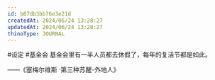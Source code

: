 ```yaml
---
id: b07db3bb76e3e21d
createdAt: 2024/06/24 13:28:27
updatedAt: 2024/06/24 13:28:27
thinoType: JOURNAL
---
```

#设定 #基金会 基金会里有一半人员都去休假了，每年的复活节都是如此。

——《塞梅尔维斯 ·第三种苏醒-外地人》